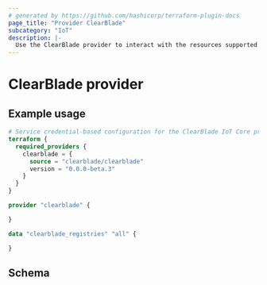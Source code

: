 ```yaml
---
# generated by https://github.com/hashicorp/terraform-plugin-docs
page_title: "Provider ClearBlade"
subcategory: "IoT"
description: |-
  Use the ClearBlade provider to interact with the resources supported by ClearBlade IoT Core. You must configure the provider with the proper credentials before using it.
---
```


# ClearBlade provider

## Example usage

```terraform
# Service credential-based configuration for the ClearBlade IoT Core provider
terraform {
  required_providers {
    clearblade = {
      source = "clearblade/clearblade"
      version = "0.0.0-beta.3"
    }
  }
}

provider "clearblade" {

}

data "clearblade_registries" "all" {

}
```

<!-- schema generated by tfplugindocs -->

## Schema
